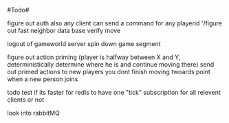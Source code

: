 #Todo#

figure out auth
    also any client can send a command for any playerid
'/figure out fast neighbor
data base
verify move

logout of gameworld server
    spin down game segment

figure out action priming (player is halfway between X and Y, deterministically determine where he is and continue moving there)
    send out primed actions to new players
        you dont finish moving twoards point when a new person joins

todo test if its faster for redis to have one "tick" subscription for all relevent clients or not


look into rabbitMQ
